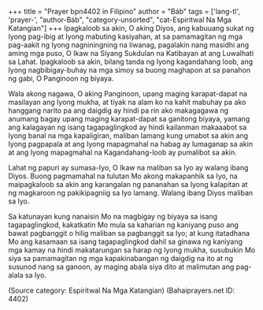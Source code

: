 +++
title = "Prayer bpn4402 in Filipino"
author = "Báb"
tags = ['lang-tl', 'prayer-', "author-Báb", "category-unsorted", "cat-Espiritwal Na Mga Katangian"]
+++
Ipagkaloob sa akin, O aking Diyos, ang kabuuang sukat ng Iyong pag-ibig at Iyong mabuting kasiyahan, at sa pamamagitan ng mga pag-aakit ng Iyong nagniningning na liwanag, pagalakin nang masidhi ang aming mga puso, O Ikaw na Siyang Sukdulan na Katibayan at ang Luwalhati sa Lahat. Ipagkaloob sa akin, bilang tanda ng Iyong kagandahang loob, ang Iyong nagbibigay-buhay na mga simoy sa buong maghapon at sa panahon ng gabi, O Panginoon ng biyaya.

Wala akong nagawa, O aking Panginoon, upang maging karapat-dapat na masilayan ang Iyong mukha, at tiyak na alam ko na kahit mabuhay pa ako hanggang narito pa ang daigdig ay hindi pa rin ako makagagawa ng anumang bagay upang maging karapat-dapat sa ganitong biyaya, yamang ang kalagayan ng isang tagapaglingkod ay hindi kailanman makaaabot sa Iyong banal na mga kapaligiran, maliban lamang kung umabot sa akin ang Iyong pagpapala at ang Iyong mapagmahal na habag ay lumaganap sa akin at ang Iyong mapagmahal na Kagandahang-loob ay pumalibot sa akin.

Lahat ng papuri ay sumasa-Iyo, O Ikaw na maliban sa Iyo ay walang ibang Diyos. Buong pagmamahal na tulutan Mo akong makapanhik sa Iyo, na maipagkaloob sa akin ang karangalan ng pananahan sa Iyong kalapitan at ng magkaroon ng pakikipagniig sa Iyo lamang. Walang ibang Diyos maliban sa Iyo.

Sa katunayan kung nanaisin Mo na magbigay ng biyaya sa isang tagapaglingkod, kakatkatin Mo mula sa kaharian ng kaniyang puso ang bawat pagbanggit o hilig maliban sa pagbanggit sa Iyo; at kung itatadhana Mo ang kasamaan sa isang tagapaglingkod dahil sa ginawa ng kaniyang mga kamay na hindi makatarungan sa harap ng Iyong mukha, susubukin Mo siya sa pamamagitan ng mga kapakinabangan ng daigdig na ito at ng susunod nang sa ganoon, ay maging abala siya dito at malimutan ang pag-alala sa Iyo.

(Source category: Espiritwal Na Mga Katangian)
(Bahaiprayers.net ID: 4402)
